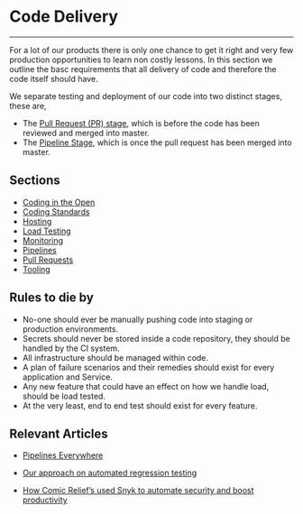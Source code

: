 # Code Delivery
***
For a lot of our products there is only one chance to get it right and very few production opportunities to learn non 
costly lessons. In this section we outline the basc requirements that all delivery of code and therefore the code itself 
should have.

We separate testing and deployment of our code into two distinct stages, these are,
- The [Pull Request (PR) stage](pull-requests.md), which is before the code has been reviewed and merged into master.
- The [Pipeline Stage](pipelines.md), which is once the pull request has been merged into master.

## Sections
* [Coding in the Open](code-in-open.md)
* [Coding Standards](coding-standards.md)
* [Hosting](hosting.md)
* [Load Testing](load-testing.md)
* [Monitoring](monitoring.md)
* [Pipelines](pipelines.md)
* [Pull Requests](pull-requests.md)
* [Tooling](tooling.md)

## Rules to die by
- No-one should ever be manually pushing code into staging or production environments.
- Secrets should never be stored inside a code repository, they should be handled by the CI system.
- All infrastructure should be managed within code.
- A plan of failure scenarios and their remedies should exist for every application and Service.
- Any new feature that could have an effect on how we handle load, should be load tested.
- At the very least, end to end test should exist for every feature.

## Relevant Articles
- [Pipelines Everywhere](https://medium.com/comic-relief/pipelines-everywhere-9eb284f5bee3)

- [Our approach on automated regression testing](https://medium.com/comic-relief/our-approach-on-automated-regression-testing-454731bac9b)

- [How Comic Relief’s used Snyk to automate security and boost productivity ](https://snyk.io/blog/case-study-comic-relief/)
